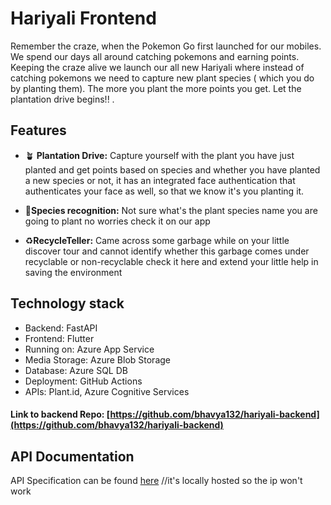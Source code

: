 # Hariyali Frontend


Remember the craze, when the Pokemon Go first launched for our mobiles. We spend our days all around catching pokemons and earning points. Keeping the craze alive we launch our all new Hariyali where instead of catching pokemons we need to capture new plant species ( which you do by planting them). The more you plant the more points you get. Let the plantation drive begins!! .


## Features

- 🪴 **Plantation Drive:** Capture yourself with the plant you have just planted and get points based on species and whether you have planted a new species or not, it has an integrated face authentication that authenticates your face as well, so that we know it's you planting it.

- 🌱**Species recognition:** Not sure what's the plant species name you are going to plant   no worries check it on our app

- ♻️**RecycleTeller:**   Came across some garbage while on your little discover tour and cannot identify whether this garbage comes under recyclable or non-recyclable check it here and extend your little help in saving the environment 

## Technology stack

- Backend: FastAPI
- Frontend: Flutter
- Running on: Azure App Service
- Media Storage: Azure Blob Storage
- Database: Azure SQL DB
- Deployment: GitHub Actions
- APIs: Plant.id, Azure Cognitive Services

#### Link to backend Repo: [https://github.com/bhavya132/hariyali-backend](https://github.com/bhavya132/hariyali-backend)

## API Documentation
API Specification can be found [here](http://192.168.61.217:8000/docs) //it's locally hosted so the ip won't work


